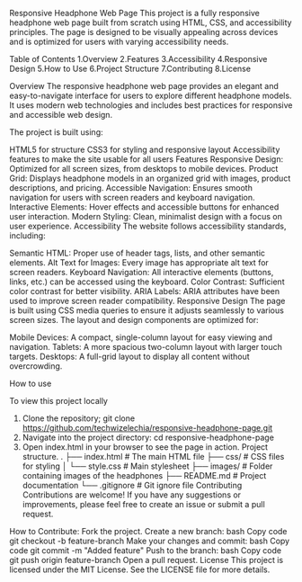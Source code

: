 Responsive Headphone Web Page
This project is a fully responsive headphone web page built from scratch using HTML, CSS, and accessibility principles. The page is designed to be visually appealing across devices and is optimized for users with varying accessibility needs.

Table of Contents
1.Overview
2.Features
3.Accessibility
4.Responsive Design
5.How to Use
6.Project Structure
7.Contributing
8.License

Overview
The responsive headphone web page provides an elegant and easy-to-navigate interface for users to explore different headphone models. It uses modern web technologies and includes best practices for responsive and accessible web design.

The project is built using:

HTML5 for structure
CSS3 for styling and responsive layout
Accessibility features to make the site usable for all users
Features
Responsive Design: Optimized for all screen sizes, from desktops to mobile devices.
Product Grid: Displays headphone models in an organized grid with images, product descriptions, and pricing.
Accessible Navigation: Ensures smooth navigation for users with screen readers and keyboard navigation.
Interactive Elements: Hover effects and accessible buttons for enhanced user interaction.
Modern Styling: Clean, minimalist design with a focus on user experience.
Accessibility
The website follows accessibility standards, including:

Semantic HTML: Proper use of header tags, lists, and other semantic elements.
Alt Text for Images: Every image has appropriate alt text for screen readers.
Keyboard Navigation: All interactive elements (buttons, links, etc.) can be accessed using the keyboard.
Color Contrast: Sufficient color contrast for better visibility.
ARIA Labels: ARIA attributes have been used to improve screen reader compatibility.
Responsive Design
The page is built using CSS media queries to ensure it adjusts seamlessly to various screen sizes. The layout and design components are optimized for:

Mobile Devices: A compact, single-column layout for easy viewing and navigation.
Tablets: A more spacious two-column layout with larger touch targets.
Desktops: A full-grid layout to display all content without overcrowding.

How to use

To view this project locally
1. Clone the repository;
git clone https://github.com/techwizelechia/responsive-headphone-page.git
2. Navigate into the project directory:
cd responsive-headphone-page
3. Open index.html in your browser to see the page in action.
Project structure.
.
├── index.html             # The main HTML file
├── css/                   # CSS files for styling
│   └── style.css          # Main stylesheet
├── images/                # Folder containing images of the headphones
├── README.md              # Project documentation
└── .gitignore             # Git ignore file
Contributing
Contributions are welcome! If you have any suggestions or improvements, please feel free to create an issue or submit a pull request.

How to Contribute:
Fork the project.
Create a new branch:
bash
Copy code
git checkout -b feature-branch
Make your changes and commit:
bash
Copy code
git commit -m "Added feature"
Push to the branch:
bash
Copy code
git push origin feature-branch
Open a pull request.
License
This project is licensed under the MIT License. See the LICENSE file for more details.